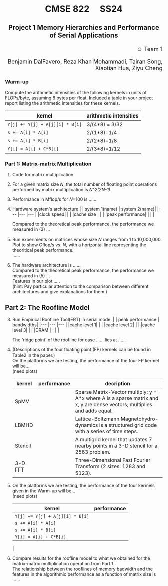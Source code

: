 # <p style="text-align: center;"> CMSE 822 &nbsp;&nbsp;&nbsp; SS24
## <p style="text-align: center;">  Project 1  Memory Hierarchies and Performance of Serial Applications

<p style="text-align: right; font-size: 18px;">  &#9786; Team 1  </p>
<p style="text-align: right; font-size: 18px;">  Benjamin DalFavero, Reza Khan Mohammadi, Tairan Song, Xiaotian Hua, Ziyu Cheng</p>  

### Warm-up

Compute the arithmetic intensities of the following kernels in units of FLOPs/byte, assuming 8 bytes per float. Included a table in your project report listing the arithmetic intensities for these kernels.

|kernel                             | arithmetic intensities  | 
|---                                |---                |
|`Y[j] += Y[j] + A[j][i] * B[i]`    |3/(4*8) = 3/32     |     
|`s += A[i] * A[i]`                 |2/(1*8)=1/4        |
|`s += A[i] * B[i]`                 |2/(2*8)=1/8        |
|`Y[i] = A[i] + C*B[i]`             |2/(3*8)=1/12       |



### Part 1: Matrix-matrix Multiplication

1. Code for matrix multiplication.  

2. For a given matrix size _N_, the total number of floating point operations performed by matrix multiplication is _N^2(2N-1)_.  

3. Performance in Mflop/s for _N_=100 is ......  

4.  Hardware system's architecture
    |           | system 1(name)  | system 2(name)|
    |---        |---              |---            |
    |clock speed|                |               |
    |cache size |                 |               |
    |peak performance|            |               |
    |


    Compared to the theoretical peak performance, the performance we measured in (3) ...

5. Run experiments on matrices whose size _N_ ranges from 1 to 10,000,000.   
Plot to show Gflop/s vs. _N_, with a horizontal line representing the theoritical peak performance.    
......



6. The hardware architecture is ......  
Compared to the theoretical peak performance, the performance we measured in (5) ...  
Features in our plot......    
(hint: Pay particular attention to the comparison between different architectures and give explanations for them.)  


## Part 2: The Roofline Model 

3. Run Empirical Roofline Tool(ERT) in serial mode.
    |             | peak performance | bandwidths|
    |---          |---               |---            |
    |cache level 1|                  |               |
    |cache level 2|                  |               |
    |cache level 3|                  |               |
    |DRAM         |                  |               |
    |

    The 'ridge point' of the roofline for case ...... lies at ......  


4. (Descriptions of the four floating point (FP) kernels can be found in Table2 in the paper.)  
On the platforms we are testing, the performance of the four FP kermel will be...   
(need plots)

    |kernel |performance   |decription   | 
    |---    |---           |---  |
    |SpMV   |              |Sparse Matrix-Vector multiply: y = A*x where A is a sparse matrix and x, y are dense vectors; multiplies and adds equal.|
    |LBMHD  |              |Lattice-Boltzmann Magnetohydro- dynamics is a structured grid code with a series of time steps.|
    |Stencil|              |A multigrid kernel that updates 7 nearby points in a 3-D stencil for a 2563 problem.|
    |3-D FFT|              |Three-Dimensional Fast Fourier Transform (2 sizes: 1283 and 5123). |


5. On the platforms we are testing, the performance of the four kermels given in the Warm-up will be...    
(need plots)


    |kernel                        |performance| 
    |---                            |---  |
    |`Y[j] += Y[j] + A[j][i] * B[i]`|     |
    |`s += A[i] * A[i]`             |     |
    |`s += A[i] * B[i]`             |     |
    |`Y[i] = A[i] + C*B[i]`         |     |
    |

6. Compare results for the roofline model to what we obtained for the matrix-matrix multiplication operation from Part 1.  
The relationship between the rooflines of memory badwidth and the features in the algorithmic performance as a function of matrix size is ......

